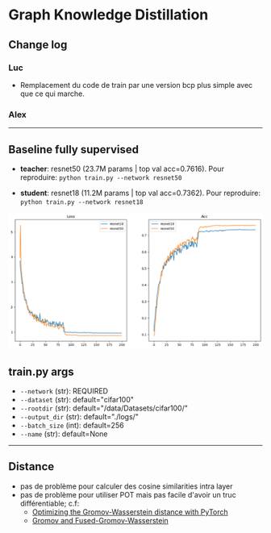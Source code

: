 # Graph Knowledge Distillation


## Change log

### Luc

- Remplacement du code de train par une version bcp plus simple avec que ce qui marche.


### Alex

___

## Baseline fully supervised

- **teacher**: resnet50 (23.7M params | top val acc=0.7616). Pour reproduire:
`python train.py --network resnet50`

- **student**: resnet18 (11.2M params | top val acc=0.7362). Pour reproduire:
`python train.py --network resnet18`

![](./assets/baseline_cifar100.png)


## train.py args

- `--network` (str): REQUIRED
- `--dataset` (str): default="cifar100"
- `--rootdir` (str): default="/data/Datasets/cifar100/"
- `--output_dir` (str): default="./logs/"
- `--batch_size` (int): default=256
- `--name` (str): default=None

___

## Distance

- pas de problème pour calculer des cosine similarities intra layer
- pas de problème pour utiliser POT mais pas facile d'avoir un truc différentiable; c.f:
    - [Optimizing the Gromov-Wasserstein distance with PyTorch](https://pythonot.github.io/master/auto_examples/backends/plot_optim_gromov_pytorch.html)
    - [Gromov and Fused-Gromov-Wasserstein](https://pythonot.github.io/master/auto_examples/index.html#gromov-and-fused-gromov-wasserstein)